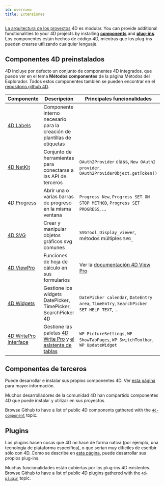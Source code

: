 ```yaml
---
id: overview
title: Extensiones
---
```


[La arquitectura de los proyectos](../Project/architecture.md) 4D es modular. You can provide additional functionalities to your 4D projects by installing [**components**](Concepts/components.md) and [**plug-ins**](../Concepts/plug-ins.md). Los componentes están hechos de código 4D, mientras que los plug-ins pueden crearse utilizando cualquier lenguaje.

## Componentes 4D preinstalados

4D incluye por defecto un conjunto de componentes 4D integrados, que puede ver en el tema **Métodos componentes** de la página Métodos del Explorador. Todos estos componentes también se pueden encontrar en el [repositorio github 4D](https://github.com/4d).

| Componente                                                           | Descripción                                                                                                                                                                              | Principales funcionalidades                                                                                                             |
| -------------------------------------------------------------------- | ---------------------------------------------------------------------------------------------------------------------------------------------------------------------------------------- | --------------------------------------------------------------------------------------------------------------------------------------- |
| [4D Labels](https://github.com/4d/4D-Labels)                         | Componente interno necesario para la creación de plantillas de etiquetas                                                                                                                 |                                                                                                                                         |
| [4D NetKit](https://github.com/4d/4D-NetKit)                         | Conjunto de herramientas para conectarse a las API de terceros                                                                                                                           | `OAuth2Provider` class, `New OAuth2 provider`, `OAuth2ProviderObject.getToken()`                                                        |
| [4D Progress](https://github.com/4d/4D-Progress)                     | Abrir una o varias barras de progreso en la misma ventana                                                                                                                                | `Progress New`, `Progress SET ON STOP METHOD`, `Progress SET PROGRESS`, ...             |
| [4D SVG](https://github.com/4d/4D-SVG)                               | Crear y manipular objetos gráficos svg comunes                                                                                                                                           | `SVGTool_Display_viewer`, métodos múltiples `SVG_`                                                                                      |
| [4D ViewPro](ViewPro/getting-started.md)                             | Funciones de hoja de cálculo en sus formularios                                                                                                                                          | Ver la [documentación 4D View Pro](ViewPro/getting-started.md)                                                                          |
| [4D Widgets](https://github.com/4d/4D-Widgets)                       | Gestione los widgets DatePicker, TimePicker, SearchPicker 4D                                                                                                                             | `DatePicker calendar`, `DateEntry area`, `TimeEntry`, `SearchPicker SET HELP TEXT`, ... |
| [4D WritePro Interface](https://github.com/4d/4D-WritePro-Interface) | Gestione las paletas [4D Write Pro](https://doc.4d.com/4Dv20/4D/20/4D-Write-Pro-Reference.100-6229455.en.html) y [el asistente de tablas](../WritePro/writeprointerface.md#table-wizard) | `WP PictureSettings`, `WP ShowTabPages`, `WP SwitchToolbar`, `WP UpdateWidget`                                                          |

## Componentes de terceros

Puede desarrollar e instalar sus propios componentes 4D. Ver [esta página](develop-components.md) para mayor información.

Muchos desarrolladores de la comunidad 4D han compartido componentes 4D que puede instalar y utilizar en sus proyectos.

Browse Github to have a list of public 4D components gathered with the [`4d-component`](https://github.com/topics/4d-component) topic.

## Plugins

Los plugins hacen cosas que 4D no hace de forma nativa (por ejemplo, una tecnología de plataforma específica), o que serían muy difíciles de escribir sólo con 4D. Como se describe en [esta página](develop-plug-ins.md), puede desarrollar sus propios plug-ins.

Muchas funcionalidades están cubiertas por los plug-ins 4D existentes. Browse Github to have a list of public 4D plugins gathered with the [`4d-plugin`](https://github.com/topics/4d-plugin) topic.
